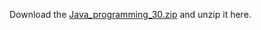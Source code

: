 Download the [Java_programming_30.zip](http://121.36.215.35/task_specific_dataset/non_programming_dataset/datasets_for_CCLMF/) and unzip it here.